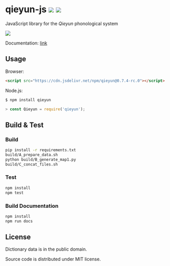 # qieyun-js [![](https://github.com/nk2028/qieyun-js/workflows/Node.js%20Package/badge.svg)](https://github.com/nk2028/qieyun-js/actions?query=workflow%3A%22Node.js+Package%22) [![](https://data.jsdelivr.com/v1/package/npm/qieyun/badge)](https://www.jsdelivr.com/package/npm/qieyun)

JavaScript library for the _Qieyun_ phonological system

![](https://nk2028.shn.hk/qieyun-js/demo/qieyun-js.png)

Documentation: [link](https://nk2028.shn.hk/qieyun-js/)

## Usage

Browser:

```html
<script src="https://cdn.jsdelivr.net/npm/qieyun@0.7.4-rc.0"></script>
```

Node.js:

```sh
$ npm install qieyun
```

```javascript
> const Qieyun = require('qieyun');
```

## Build & Test

### Build

```sh
pip install -r requirements.txt
build/A_prepare_data.sh
python build/B_generate_map1.py
build/C_concat_files.sh
```

### Test

```sh
npm install
npm test
```

### Build Documentation

```sh
npm install
npm run docs
```

## License

Dictionary data is in the public domain.

Source code is distributed under MIT license.
